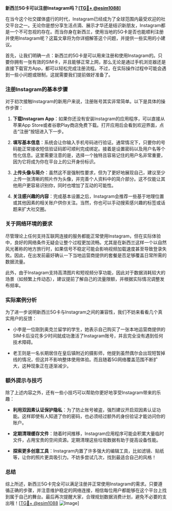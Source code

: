 **新西兰5G卡可以注册Instagram吗？[[TG💪+ @esim1088](https://t.me/s/esim1088)]**

在当今这个社交媒体盛行的时代，Instagram已经成为了全球范围内最受欢迎的社交平台之一。无论你是想分享生活点滴、展示才华还是结识新朋友，Instagram都是一个不可忽视的存在。而当你身在新西兰，使用当地的5G卡是否也能顺利注册并使用Instagram呢？这篇文章将为你详细解答这个问题，并提供一些实用的小建议。

首先，让我们明确一点：新西兰的5G卡是可以用来注册和使用Instagram的。只要你拥有一张有效的SIM卡，并且能够正常上网，那么无论是通过手机浏览器还是直接下载官方App，都可以轻松完成注册流程。不过，在实际操作过程中可能会遇到一些小问题或限制，这就需要我们提前做好准备了。

### 注册Instagram的基本步骤

对于初次接触Instagram的新用户来说，注册账号其实非常简单。以下是具体的操作步骤：

1. **下载Instagram App**：如果你还没有安装Instagram的应用程序，可以直接从苹果App Store或者谷歌Play商店免费下载。打开应用后会看到欢迎界面，点击“注册”按钮进入下一步。
   
2. **填写基本信息**：系统会让你输入手机号码进行验证。通常情况下，只要你的号码能正常接收短信验证码即可顺利完成绑定。接着是设置密码以及用户名等个性化信息。这里需要注意的是，选择一个独特且容易记住的用户名非常重要，因为它将成为你在平台上的公开身份标识。

3. **上传头像与简介**：虽然这不是强制性要求，但为了更好地展现自己，建议至少上传一张清晰的照片作为头像，并完善个人资料中的简介部分。这不仅能让其他用户更容易识别你，同时也增加了互动的可能性。

4. **关注感兴趣的内容**：完成基本设置之后，Instagram会推荐一些基于地理位置或其他因素的相关账户供你关注。当然，你也可以手动搜索感兴趣的标签或话题来扩大社交圈。

### 关于网络环境的要求

尽管理论上任何支持互联网连接的服务都能正常使用Instagram，但在实际体验中，良好的网络条件无疑会让整个过程更加流畅。尤其是在新西兰这样一个以自然风光著称的地方旅行时，如果信号不稳定可能会影响视频加载速度甚至导致登录失败。因此，在出发前最好确认一下当地运营商提供的套餐是否足够覆盖日常所需的数据流量。

此外，由于Instagram支持高清图片和短视频分享功能，因此对于数据消耗较大的场景（如频繁上传动态），建议提前了解自己的流量限额，并根据实际情况调整发布频率。

### 实际案例分析

为了进一步说明新西兰5G卡与Instagram之间的兼容性，我们不妨来看看几个真实用户的反馈：

- 小李是一位刚到奥克兰留学的学生，她表示自己购买了一张本地运营商提供的SIM卡后没花多少时间就成功激活了Instagram账号，并且完全没有遇到任何技术障碍。
  
- 老王则是一名长期居住在皇后镇附近的摄影师，他提到虽然偶尔会出现短暂掉线的情况，但这并不影响整体使用体验。而且随着5G网络覆盖范围不断扩大，这种现象正在逐渐减少。

### 额外提示与技巧

除了上述内容之外，还有一些小技巧可以帮助你更好地享受Instagram带来的乐趣：

- **利用双因素认证保护隐私**：为了防止账号被盗，强烈建议开启双因素认证功能。这样即使有人知道了你的密码，也必须经过额外的身份验证才能访问你的账户。
  
- **定期清理缓存文件**：随着时间推移，Instagram应用程序可能会积累大量临时文件，占用宝贵的空间资源。定期清理这些垃圾数据有助于提高设备性能。

- **探索更多创意工具**：Instagram内置了许多强大的编辑工具，比如滤镜、贴纸等，让你的照片更具吸引力。不妨多尝试几次，找到最适合自己的风格！

### 总结

综上所述，新西兰5G卡完全可以满足注册并正常使用Instagram的需求。只要遵循正确的步骤，并注意维护稳定的网络连接，相信每位用户都能够在这个平台上找到属于自己的舞台。最后再次提醒大家，合理规划数据消费计划，避免不必要的支出哦！[[TG💪+ @esim1088](https://t.me/s/esim1088) ![Image](https://i.postimg.cc/4NQfJmqS/Snipaste-2025-05-13-00-14-12.png)]